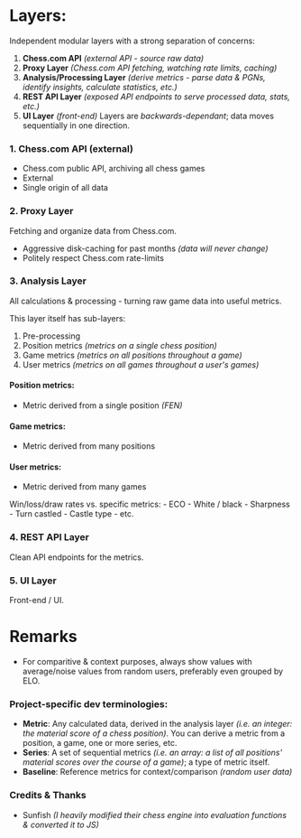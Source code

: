 # Layers:

Independent modular layers with a strong separation of concerns:
1. **Chess.com API** *(external API - source raw data)*
2. **Proxy Layer** *(Chess.com API fetching, watching rate limits, caching)*
3. **Analysis/Processing Layer** *(derive metrics - parse data & PGNs, identify insights, calculate statistics, etc.)*
4. **REST API Layer** *(exposed API endpoints to serve processed data, stats, etc.)*
5. **UI Layer** *(front-end)*
Layers are *backwards-dependant*; data moves sequentially in one direction. 

### 1. Chess.com API (external)
 - Chess.com public API, archiving all chess games
 - External
 - Single origin of all data

### 2. Proxy Layer
Fetching and organize data from Chess.com.
 - Aggressive disk-caching for past months *(data will never change)*
 - Politely respect Chess.com rate-limits

### 3. Analysis Layer
All calculations & processing - turning raw game data into useful metrics.

This layer itself has sub-layers:
 1. Pre-processing
 2. Position metrics *(metrics on a single chess position)*
 3. Game metrics *(metrics on all positions throughout a game)*
 4. User metrics *(metrics on all games throughout a user's games)*

#### Position metrics:
 - Metric derived from a single position *(FEN)*
#### Game metrics:
 - Metric derived from many positions
#### User metrics:
 - Metric derived from many games


Win/loss/draw rates vs. specific metrics:
    - ECO
    - White / black
    - Sharpness
    - Turn castled
    - Castle type
    - etc.

### 4. REST API Layer
Clean API endpoints for the metrics.

### 5. UI Layer
Front-end / UI.



# Remarks
- For comparitive & context purposes, always show values with average/noise values from random users, preferably even grouped by ELO.

### Project-specific dev terminologies:
- **Metric**: Any calculated data, derived in the analysis layer *(i.e. an integer: the material score of a chess position)*. You can derive a metric from a position, a game, one or more series, etc.
- **Series**: A set of sequential metrics *(i.e. an array: a list of all positions' material scores over the course of a game)*; a type of metric itself.
- **Baseline**: Reference metrics for context/comparison *(random user data)*


### Credits & Thanks
- Sunfish _(I heavily modified their chess engine into evaluation functions & converted it to JS)_


